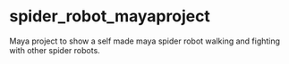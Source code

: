 # spider_robot_mayaproject
Maya project to show a self made maya spider robot walking and fighting with other spider robots.

